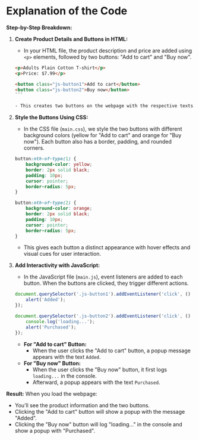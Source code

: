 
# Explanation of the Code

**Step-by-Step Breakdown:**

1. **Create Product Details and Buttons in HTML:**
   - In your HTML file, the product description and price are added using `<p>` elements, followed by two buttons: "Add to cart" and "Buy now".

   ````html
   <p>Adults Plain Cotton T-shirt</p>
   <p>Price: $7.99</p>
   
   <button class="js-button1">Add to cart</button>
   <button class="js-button2">Buy now</button>
   ```

   - This creates two buttons on the webpage with the respective texts "Add to cart" and "Buy now".

2. **Style the Buttons Using CSS:**
   - In the CSS file (`main.css`), we style the two buttons with different background colors (yellow for "Add to cart" and orange for "Buy now"). Each button also has a border, padding, and rounded corners.

   ```css
   button:nth-of-type(1) {
       background-color: yellow;
       border: 2px solid black;
       padding: 10px;
       cursor: pointer;
       border-radius: 5px;
   }

   button:nth-of-type(2) {
       background-color: orange;
       border: 2px solid black;
       padding: 10px;
       cursor: pointer;
       border-radius: 5px;
   }
   ```

   - This gives each button a distinct appearance with hover effects and visual cues for user interaction.

3. **Add Interactivity with JavaScript:**
   - In the JavaScript file (`main.js`), event listeners are added to each button. When the buttons are clicked, they trigger different actions.

   ```javascript
   document.querySelector('.js-button1').addEventListener('click', () => {
       alert('Added');
   });

   document.querySelector('.js-button2').addEventListener('click', () => {
       console.log('loading...');
       alert('Purchased');
   });
   ```

   - **For "Add to cart" Button:**
     - When the user clicks the "Add to cart" button, a popup message appears with the text `Added`.
   - **For "Buy now" Button:**
     - When the user clicks the "Buy now" button, it first logs `loading...` in the console.
     - Afterward, a popup appears with the text `Purchased`.

**Result:**
When you load the webpage:

- You’ll see the product information and the two buttons.
- Clicking the "Add to cart" button will show a popup with the message "Added".
- Clicking the "Buy now" button will log "loading..." in the console and show a popup with "Purchased".
